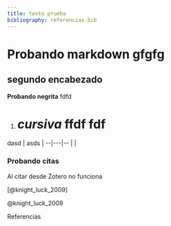 ```yaml
---
title: texto prueba
bibliography: referencias.bib
---
```


# Probando markdown gfgfg

## segundo encabezado

**Probando negrita**  fdfd

1. # *cursiva*  ffdf fdf

dasd  | asds  |
--|---|--
  |   |

### Probando citas


Al citar desde Zotero no funciona

[@knight_luck_2009]

@knight_luck_2009

Referencias
